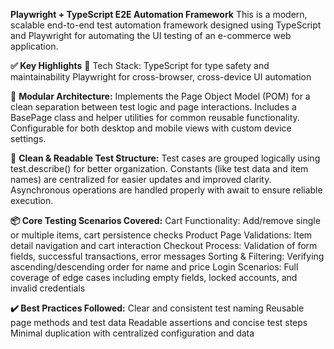 **Playwright + TypeScript E2E Automation Framework**
This is a modern, scalable end-to-end test automation framework designed using TypeScript and Playwright for automating the UI testing of an e-commerce web application.

**✅ Key Highlights**
🔧 Tech Stack:
    TypeScript for type safety and maintainability
    Playwright for cross-browser, cross-device UI automation

📁 **Modular Architecture:**
    Implements the Page Object Model (POM) for a clean separation between test logic and page interactions.
    Includes a BasePage class and helper utilities for common reusable functionality.
    Configurable for both desktop and mobile views with custom device settings.

🧠 **Clean & Readable Test Structure:**
    Test cases are grouped logically using test.describe() for better organization.
    Constants (like test data and item names) are centralized for easier updates and improved clarity.
    Asynchronous operations are handled properly with await to ensure reliable execution.

**📦 Core Testing Scenarios Covered:**
    Cart Functionality: Add/remove single or multiple items, cart persistence checks
    Product Page Validations: Item detail navigation and cart interaction
    Checkout Process: Validation of form fields, successful transactions, error messages
    Sorting & Filtering: Verifying ascending/descending order for name and price
    Login Scenarios: Full coverage of edge cases including empty fields, locked accounts, and invalid credentials

**✔️ Best Practices Followed:**
    Clear and consistent test naming
    Reusable page methods and test data
    Readable assertions and concise test steps
    Minimal duplication with centralized configuration and data
